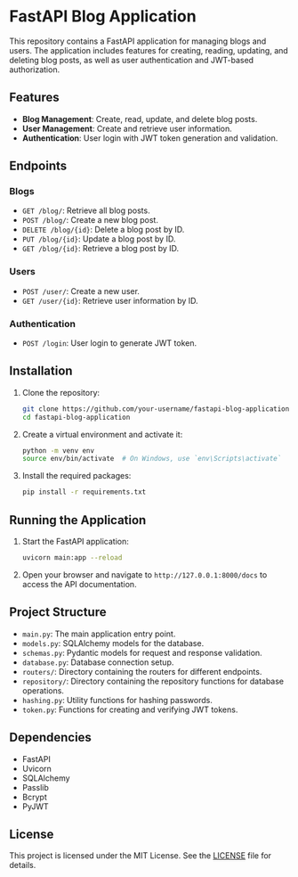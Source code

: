 # FastAPI Blog Application

This repository contains a FastAPI application for managing blogs and users. The application includes features for creating, reading, updating, and deleting blog posts, as well as user authentication and JWT-based authorization.

## Features

- **Blog Management**: Create, read, update, and delete blog posts.
- **User Management**: Create and retrieve user information.
- **Authentication**: User login with JWT token generation and validation.

## Endpoints

### Blogs

- `GET /blog/`: Retrieve all blog posts.
- `POST /blog/`: Create a new blog post.
- `DELETE /blog/{id}`: Delete a blog post by ID.
- `PUT /blog/{id}`: Update a blog post by ID.
- `GET /blog/{id}`: Retrieve a blog post by ID.

### Users

- `POST /user/`: Create a new user.
- `GET /user/{id}`: Retrieve user information by ID.

### Authentication

- `POST /login`: User login to generate JWT token.

## Installation

1. Clone the repository:
    ```bash
    git clone https://github.com/your-username/fastapi-blog-application.git
    cd fastapi-blog-application
    ```

2. Create a virtual environment and activate it:
    ```bash
    python -m venv env
    source env/bin/activate  # On Windows, use `env\Scripts\activate`
    ```

3. Install the required packages:
    ```bash
    pip install -r requirements.txt
    ```

## Running the Application

1. Start the FastAPI application:
    ```bash
    uvicorn main:app --reload
    ```

2. Open your browser and navigate to `http://127.0.0.1:8000/docs` to access the API documentation.

## Project Structure

- `main.py`: The main application entry point.
- `models.py`: SQLAlchemy models for the database.
- `schemas.py`: Pydantic models for request and response validation.
- `database.py`: Database connection setup.
- `routers/`: Directory containing the routers for different endpoints.
- `repository/`: Directory containing the repository functions for database operations.
- `hashing.py`: Utility functions for hashing passwords.
- `token.py`: Functions for creating and verifying JWT tokens.

## Dependencies

- FastAPI
- Uvicorn
- SQLAlchemy
- Passlib
- Bcrypt
- PyJWT

## License

This project is licensed under the MIT License. See the [LICENSE](LICENSE) file for details.
